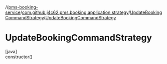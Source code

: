 //[pms-booking-service](../../../index.md)/[com.github.j4c62.pms.booking.application.strategy](../index.md)/[UpdateBookingCommandStrategy](index.md)/[UpdateBookingCommandStrategy](-update-booking-command-strategy.md)

# UpdateBookingCommandStrategy

[java]\
constructor()